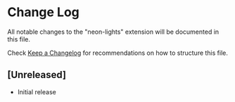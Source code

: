 # Change Log

All notable changes to the "neon-lights" extension will be documented in this file.

Check [Keep a Changelog](http://keepachangelog.com/) for recommendations on how to structure this file.

## [Unreleased]

- Initial release

